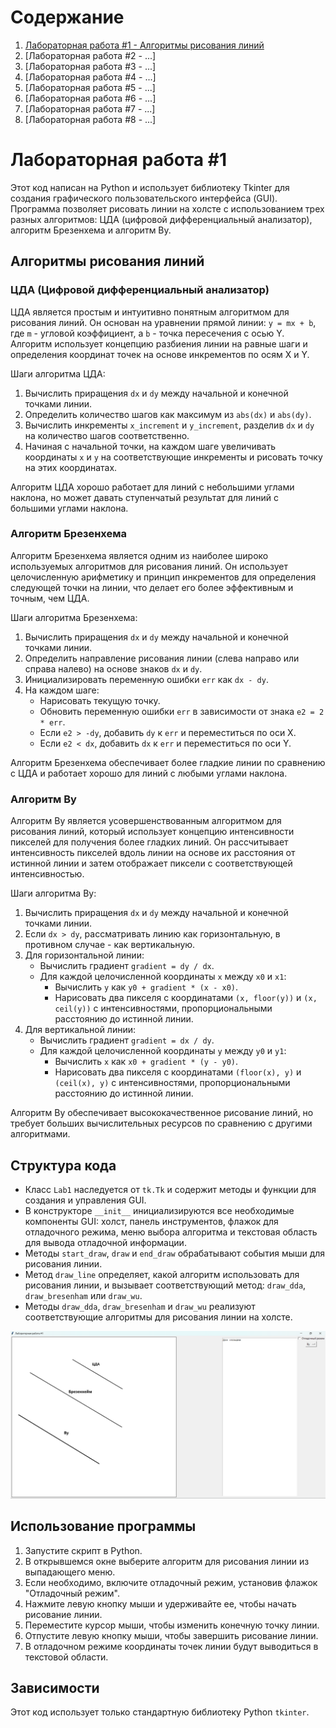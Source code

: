 # Содержание

1. [Лабораторная работа #1 - Алгоритмы рисования линий](#lab1)
2. [Лабораторная работа #2 - ...]
3. [Лабораторная работа #3 - ...]
4. [Лабораторная работа #4 - ...]
5. [Лабораторная работа #5 - ...]
6. [Лабораторная работа #6 - ...]
7. [Лабораторная работа #7 - ...]
8. [Лабораторная работа #8 - ...]

<a id="lab1"></a>

# Лабораторная работа #1

Этот код написан на Python и использует библиотеку Tkinter для создания графического пользовательского интерфейса (GUI). Программа позволяет рисовать линии на холсте с использованием трех разных алгоритмов: ЦДА (цифровой дифференциальный анализатор), алгоритм Брезенхема и алгоритм Ву.

## Алгоритмы рисования линий

### ЦДА (Цифровой дифференциальный анализатор)

ЦДА является простым и интуитивно понятным алгоритмом для рисования линий. Он основан на уравнении прямой линии: `y = mx + b`, где `m` - угловой коэффициент, а `b` - точка пересечения с осью Y. Алгоритм использует концепцию разбиения линии на равные шаги и определения координат точек на основе инкрементов по осям X и Y.

Шаги алгоритма ЦДА:

1. Вычислить приращения `dx` и `dy` между начальной и конечной точками линии.
2. Определить количество шагов как максимум из `abs(dx)` и `abs(dy)`.
3. Вычислить инкременты `x_increment` и `y_increment`, разделив `dx` и `dy` на количество шагов соответственно.
4. Начиная с начальной точки, на каждом шаге увеличивать координаты `x` и `y` на соответствующие инкременты и рисовать точку на этих координатах.

Алгоритм ЦДА хорошо работает для линий с небольшими углами наклона, но может давать ступенчатый результат для линий с большими углами наклона.

### Алгоритм Брезенхема

Алгоритм Брезенхема является одним из наиболее широко используемых алгоритмов для рисования линий. Он использует целочисленную арифметику и принцип инкрементов для определения следующей точки на линии, что делает его более эффективным и точным, чем ЦДА.

Шаги алгоритма Брезенхема:

1. Вычислить приращения `dx` и `dy` между начальной и конечной точками линии.
2. Определить направление рисования линии (слева направо или справа налево) на основе знаков `dx` и `dy`.
3. Инициализировать переменную ошибки `err` как `dx - dy`.
4. На каждом шаге:
   - Нарисовать текущую точку.
   - Обновить переменную ошибки `err` в зависимости от знака `e2 = 2 * err`.
   - Если `e2 > -dy`, добавить `dy` к `err` и переместиться по оси X.
   - Если `e2 < dx`, добавить `dx` к `err` и переместиться по оси Y.

Алгоритм Брезенхема обеспечивает более гладкие линии по сравнению с ЦДА и работает хорошо для линий с любыми углами наклона.

### Алгоритм Ву

Алгоритм Ву является усовершенствованным алгоритмом для рисования линий, который использует концепцию интенсивности пикселей для получения более гладких линий. Он рассчитывает интенсивность пикселей вдоль линии на основе их расстояния от истинной линии и затем отображает пиксели с соответствующей интенсивностью.

Шаги алгоритма Ву:

1. Вычислить приращения `dx` и `dy` между начальной и конечной точками линии.
2. Если `dx > dy`, рассматривать линию как горизонтальную, в противном случае - как вертикальную.
3. Для горизонтальной линии:
   - Вычислить градиент `gradient = dy / dx`.
   - Для каждой целочисленной координаты `x` между `x0` и `x1`:
     - Вычислить `y` как `y0 + gradient * (x - x0)`.
     - Нарисовать два пикселя с координатами `(x, floor(y))` и `(x, ceil(y))` с интенсивностями, пропорциональными расстоянию до истинной линии.
4. Для вертикальной линии:
   - Вычислить градиент `gradient = dx / dy`.
   - Для каждой целочисленной координаты `y` между `y0` и `y1`:
     - Вычислить `x` как `x0 + gradient * (y - y0)`.
     - Нарисовать два пикселя с координатами `(floor(x), y)` и `(ceil(x), y)` с интенсивностями, пропорциональными расстоянию до истинной линии.

Алгоритм Ву обеспечивает высококачественное рисование линий, но требует больших вычислительных ресурсов по сравнению с другими алгоритмами.

## Структура кода

- Класс `Lab1` наследуется от `tk.Tk` и содержит методы и функции для создания и управления GUI.
- В конструкторе `__init__` инициализируются все необходимые компоненты GUI: холст, панель инструментов, флажок для отладочного режима, меню выбора алгоритма и текстовая область для вывода отладочной информации.
- Методы `start_draw`, `draw` и `end_draw` обрабатывают события мыши для рисования линии.
- Метод `draw_line` определяет, какой алгоритм использовать для рисования линии, и вызывает соответствующий метод: `draw_dda`, `draw_bresenham` или `draw_wu`.
- Методы `draw_dda`, `draw_bresenham` и `draw_wu` реализуют соответствующие алгоритмы для рисования линии на холсте.

![Реализация](img/lab1.png)

## Использование программы

1. Запустите скрипт в Python.
2. В открывшемся окне выберите алгоритм для рисования линии из выпадающего меню.
3. Если необходимо, включите отладочный режим, установив флажок "Отладочный режим".
4. Нажмите левую кнопку мыши и удерживайте ее, чтобы начать рисование линии.
5. Переместите курсор мыши, чтобы изменить конечную точку линии.
6. Отпустите левую кнопку мыши, чтобы завершить рисование линии.
7. В отладочном режиме координаты точек линии будут выводиться в текстовой области.

## Зависимости

Этот код использует только стандартную библиотеку Python `tkinter`.
